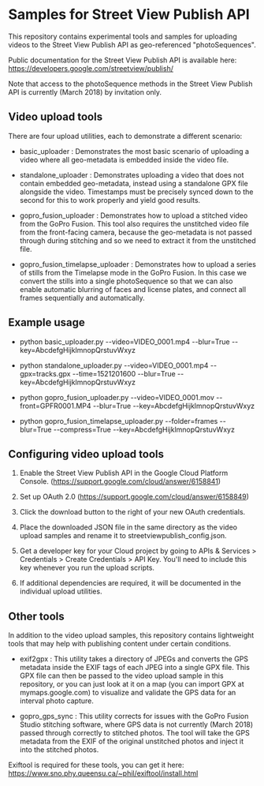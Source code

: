 # Samples for Street View Publish API

This repository contains experimental tools and samples for uploading videos
to the Street View Publish API as geo-referenced "photoSequences".

Public documentation for the Street View Publish API is available here:
https://developers.google.com/streetview/publish/

Note that access to the photoSequence methods in the Street View Publish API
is currently (March 2018) by invitation only.

## Video upload tools

There are four upload utilities, each to demonstrate a different scenario:

* basic_uploader : Demonstrates the most basic scenario of uploading a
video where all geo-metadata is embedded inside the video file.

* standalone_uploader : Demonstrates uploading a video that does not
contain embedded geo-metadata, instead using a standalone GPX file
alongside the video.  Timestamps must be precisely synced down to the second
for this to work properly and yield good results.

* gopro_fusion_uploader : Demonstrates how to upload a stitched video from
the GoPro Fusion.  This tool also requires the unstitched video file from
the front-facing camera, because the geo-metadata is not passed through
during stitching and so we need to extract it from the unstitched file.

* gopro_fusion_timelapse_uploader : Demonstrates how to upload a series
of stills from the Timelapse mode in the GoPro Fusion.  In this case
we convert the stills into a single photoSequence so that we can also
enable automatic blurring of faces and license plates, and connect
all frames sequentially and automatically.

## Example usage

* python basic_uploader.py --video=VIDEO_0001.mp4 --blur=True --key=AbcdefgHijklmnopQrstuvWxyz

* python standalone_uploader.py --video=VIDEO_0001.mp4 --gpx=tracks.gpx --time=1521201600 --blur=True --key=AbcdefgHijklmnopQrstuvWxyz

* python gopro_fusion_uploader.py --video=VIDEO_0001.mov --front=GPFR0001.MP4 --blur=True --key=AbcdefgHijklmnopQrstuvWxyz

* python gopro_fusion_timelapse_uploader.py --folder=frames --blur=True --compress=True --key=AbcdefgHijklmnopQrstuvWxyz


## Configuring video upload tools

1. Enable the Street View Publish API in the Google Cloud Platform Console.
(https://support.google.com/cloud/answer/6158841)

1. Set up OAuth 2.0 (https://support.google.com/cloud/answer/6158849)

1. Click the download button to the right of your new OAuth credentials.

1. Place the downloaded JSON file in the same directory as the video upload
samples and rename it to streetviewpublish_config.json. 

1. Get a developer key for your Cloud project by going to 
APIs & Services > Credentials > Create Credentials > API Key. 
You'll need to include this key whenever you run the upload scripts.

1. If additional dependencies are required, it will be documented in the
individual upload utilities.


## Other tools

In addition to the video upload samples, this repository contains lightweight
tools that may help with publishing content under certain conditions.

* exif2gpx : This utility takes a directory of JPEGs and converts the GPS
metadata inside the EXIF tags of each JPEG into a single GPX file.  This GPX
file can then be passed to the video upload sample in this repository, or 
you can just look at it on a map (you can import GPX at mymaps.google.com) to
visualize and validate the GPS data for an interval photo capture.

* gopro_gps_sync : This utility corrects for issues with the GoPro Fusion
Studio stitching software, where GPS data is not currently (March 2018) passed
through correctly to stitched photos.  The tool will take the GPS metadata
from the EXIF of the original unstitched photos and inject it into the
stitched photos. 


Exiftool is required for these tools, you can get it here: 
https://www.sno.phy.queensu.ca/~phil/exiftool/install.html
